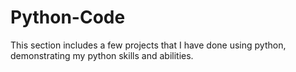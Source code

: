 # Python-Code
This section includes a few projects that I have done using python, demonstrating my python skills and abilities.

